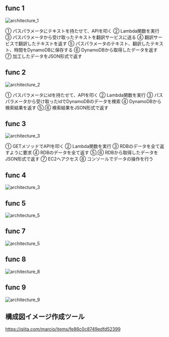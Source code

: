 ## func 1

![architecture_1](https://github.com/mzunohkaru/AWS-Sample-Lambda-API/assets/99012157/a177b1d0-060b-4a10-aed0-bf8ca8520bec)

① パスパラメータにテキストを持たせて、APIを叩く
② Lambda関数を実行
③ パスパラメータから受け取ったテキストを翻訳サービスに送る
④ 翻訳サービスで翻訳したテキストを返す
⑤ パスパラメータのテキスト、翻訳したテキスト、時間をDynamoDBに保存する
⑥ DynamoDBから取得したデータを返す
⑦ 加工したデータをJSON形式で返す


## func 2

![architecture_2](https://github.com/mzunohkaru/AWS-Sample-Lambda-API/assets/99012157/394b1f35-72cb-44b6-95e4-9f160a026790)

① パスパラメータにidを持たせて、APIを叩く
② Lambda関数を実行
③ パスパラメータから受け取ったidでDynamoDBのデータを検索
④ DynamoDBから検索結果を返す
⑤,⑥ 検索結果をJSON形式で返す


## func 3

![architecture_3](https://github.com/mzunohkaru/AWS-Sample-Lambda-API/assets/99012157/cd1ac291-dd40-4d03-a329-92141ed5ad6d)

① GETメソッドでAPIを叩く
② Lambda関数を実行
③ RDBのデータを全て返すように要求
④ RDBのデータを全て返す
⑤,⑥ RDBから取得したデータをJSON形式で返す 
⑦ EC2へアクセス
⑧ コンソールでデータの操作を行う


## func 4

![architecture_3](https://github.com/mzunohkaru/AWS-Sample-Lambda-API/assets/99012157/cd1ac291-dd40-4d03-a329-92141ed5ad6d)


## func 5

![architecture_5](https://github.com/mzunohkaru/AWS-Sample-Lambda-API/assets/99012157/96240896-ba15-4590-bb49-4d34026dc1e0)


## func 7

![architecture_5](https://github.com/mzunohkaru/AWS-Sample-Lambda-API/assets/99012157/96240896-ba15-4590-bb49-4d34026dc1e0)


## func 8

![architecture_8](https://github.com/mzunohkaru/AWS-Sample-Lambda-API/assets/99012157/a67a47db-d602-4ce7-9806-85bff1063c9d)


## func 9

![architecture_9](https://github.com/mzunohkaru/AWS-Sample-Lambda-API/assets/99012157/1b18bad7-8174-49f1-9d4b-2f86b4b5699f)


## 構成図イメージ作成ツール
https://qiita.com/marcio/items/fe86c0c8749edfd52399

